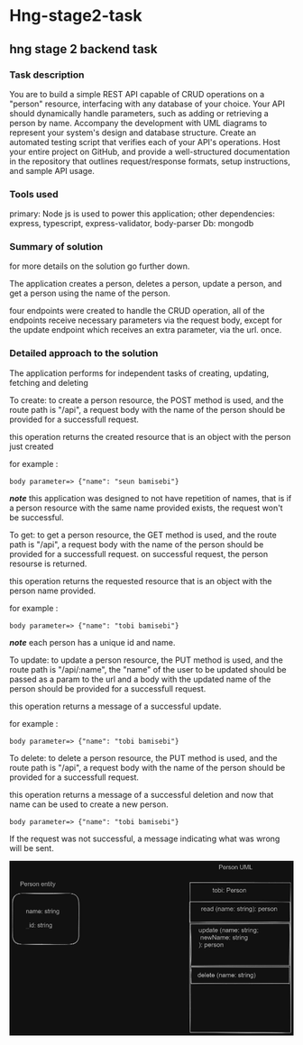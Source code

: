 # Hng-stage2-task
## hng stage 2  backend task

### Task description
You are to build a simple REST API capable of CRUD operations on a "person" resource, interfacing with any database of your choice. Your API should dynamically handle parameters, such as adding or retrieving a person by name. Accompany the development with UML diagrams to represent your system's design and database structure. Create an automated testing script that verifies each of your API's operations. Host your entire project on GitHub, and provide a well-structured documentation in the repository that outlines request/response formats, setup instructions, and sample API usage.

### Tools used
primary: Node js is used to power this application;
other dependencies: express, typescript, express-validator, body-parser
Db: mongodb

### Summary of solution
for more details on the solution go further down.

The application creates a person, deletes a person, update a person, and get a person using the name of the person.

four endpoints were created to handle the CRUD operation, all of the endpoints receive necessary parameters via the request body, except for the update endpoint which receives an extra parameter, via the url.
once.

### Detailed approach to the solution

The application performs for independent tasks of creating, updating, fetching and deleting

To create:
to create a person resource, the POST method is used, and the route path is "/api", a request body with the name of the person should be provided for a successfull request.

this operation returns the created resource that is an object with the person just created

for example :
```POST http://localhost:5000/api
body parameter=> {"name": "seun bamisebi"}
```
***note*** this application was designed to not have repetition of names, that is if a person resource with the same name provided exists, the request won't be successful.

To get:
to get a person resource, the GET method is used, and the route path is "/api", a request body with the name of the person should be provided for a successfull request.
on successful request, the person resourse is returned.

this operation returns the requested resource that is an object with the person name provided.

for example :
```GET http://localhost:5000/api
body parameter=> {"name": "tobi bamisebi"}
```
***note*** each person has a unique id and name.

To update:
to update a person resource, the PUT method is used, and the route path is "/api/:name", the "name" of the user to be updated should be passed as a param to the url and a body with the updated name of the person should be provided for a successfull request.

this operation returns a message of a successful update.

for example :

``` PUT http://localhost:5000/api/tobi
body parameter=> {"name": "tobi bamisebi"} 
```

To delete:
to delete a person resource, the PUT method is used, and the route path is "/api", a request body with the name of the person should be provided for a successfull request.

this operation returns a message of a successful deletion and now that name can be used to create a new person.

``` DELETE http://localhost:5000/api
body parameter=> {"name": "tobi bamisebi"} 
```

If the request was not successful, a message indicating what was wrong will be sent.



![uml](diagram.png)